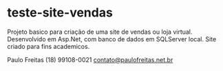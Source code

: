 # teste-site-vendas
Projeto basico para criação de uma site de vendas ou loja virtual. 
Desenvolvido em Asp.Net, com banco de dados em SQLServer local.
Site criado para fins academicos.

Paulo Freitas
(18) 99108-0021
contato@paulofreitas.net.br
